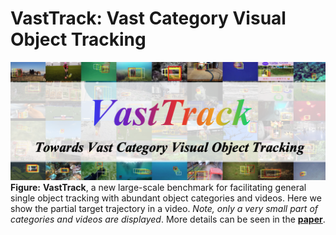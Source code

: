 # VastTrack: Vast Category Visual Object Tracking

![VastTrack](https://github.com/HengLan/VastTrack/blob/main/assets/vasttrack.png)
**Figure:** **VastTrack**, a new large-scale benchmark for facilitating general single object tracking with abundant object categories and videos. Here we show the partial target trajectory in a video. <em>Note, only a very small part of categories and videos are displayed</em>. More details can be seen in the [**paper**](https://arxiv.org/abs/2403.03493).
